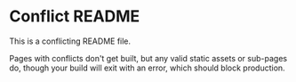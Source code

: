 # Conflict README

This is a conflicting README file.

Pages with conflicts don't get built, but any valid static assets or sub-pages do, though your build will exit with an error, which should block production.
